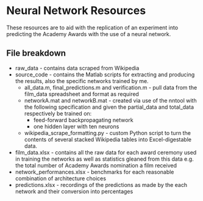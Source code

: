 # Neural Network Resources #
These resources are to aid with the replication of an experiment into predicting the Academy Awards with the use of a neural network.

## File breakdown ##
* raw_data - contains data scraped from Wikipedia
* source_code - contains the Matlab scripts for extracting and producing the results, also the specific networks trained by me.
	* all_data.m, final_predictions.m and verification.m - pull data from the film_data spreadsheet and format as required
	* networkA.mat and networkB.mat - created via use of the nntool with the following specification and given the partial_data and total_data respectively be trained on:
		* feed-forward backpropagating network
		* one hidden layer with ten neurons
	* wikipedia_scrape_formatting.py - custom Python script to turn the contents of several stacked Wikipedia tables into Excel-digestable data.
* film_data.xlsx - contains all the raw data for each award ceremony used in training the networks as well as statistics gleaned from this data e.g. the total number of Academy Awards nomination a film received
* network_performances.xlsx - benchmarks for each reasonable combination of architecture choices
* predictions.xlsx - recordings of the predictions as made by the each network and their conversion into percentages